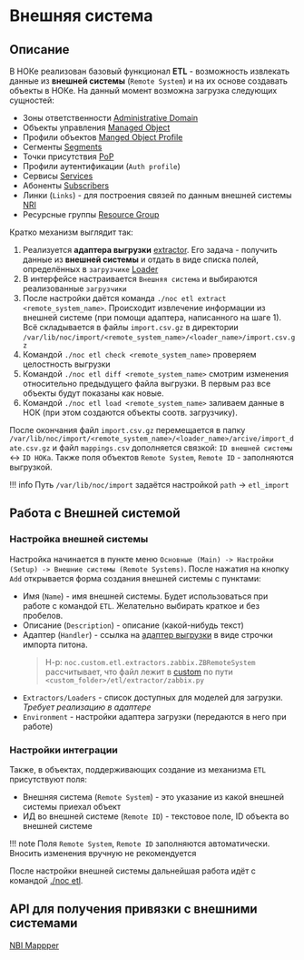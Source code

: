 # Внешняя система

## Описание

В НОКе реализован базовый функционал **ETL** - возможность извлекать данные из 
**внешней системы** (`Remote System`) и на их основе создавать объекты в НОКе. 
На данный момент возможна загрузка следующих сущностей:

* Зоны ответственности [Administrative Domain](../administrative-domain/index.md)
* Объекты управления [Managed Object](../managed-object/index.md)
* Профили объектов [Manged Object Profile](../managed-object-profile/index.md)
* Сегменты [Segments](../network-segment/index.md)
* Точки присутствия [PoP](../container/index.md)
* Профили аутентификации (`Auth profile`)
* Сервисы [Services](../service/index.md)
* Абоненты [Subscribers](../subscriber/index.md)
* Линки (`Links`) - для построения связей по данным внешней системы [NRI](../../../../admin/reference/discovery/box/nri.md)
* Ресурсные группы [Resource Group](../resource-group/index.md)

Кратко механизм выглядит так:

1. Реализуется **адаптера выгрузки** [extractor](../../../../dev/etl/index.md). Его задача - получить данные из **внешней системы** и отдать в виде списка полей, определённых в `загрузчике` [Loader](../../../../dev/etl/index.md)
2. В интерфейсе настраивается `Внешняя система` и выбираются реализованные `загрузчики`
3. После настройки даётся команда `./noc etl extract <remote_system_name>`. Происходит извлечение информации из внешней системе (при помощи адаптера, написанного на шаге 1). Всё складывается в файлы `import.csv.gz` в директории `/var/lib/noc/import/<remote_system_name>/<loader_name>/import.csv.gz`
4. Командой `./noc etl check <remote_system_name>` проверяем целостность выгрузки
5. Командой `./noc etl diff <remote_system_name>` смотрим изменения относительно предыдущего файла выгрузки. В первым раз все объекты будут показаны как новые.
6. Командой `./noc etl load <remote_system_name>` заливаем данные в НОК (при этом создаются объекты соотв. загрузчику). 

После окончания файл `import.csv.gz` перемещается в папку `/var/lib/noc/import/<remote_system_name>/<loader_name>/arcive/import_date.csv.gz` и файл `mappings.csv` дополняется связкой: `ID внешней системы` <-> `ID НОКа`. Также поля объектов `Remote System`, `Remote ID` - заполняются выгрузкой.

<!-- prettier-ignore -->
!!! info
    Путь `/var/lib/noc/import` задаётся настройкой `path` -> `etl_import`

## Работа с Внешней системой

### Настройка внешней системы

Настройка начинается в пункте меню `Основные (Main) -> Настройки (Setup) -> Внешние системы (Remote Systems)`. 
После нажатия на кнопку `Add` открывается форма создания внешней системы с пунктами:

* Имя (`Name`) - имя внешней системы. Будет использоваться при работе с командой `ETL`. Желательно выбирать краткое и без пробелов.
* Описание (`Description`) - описание (какой-нибудь текст)
* Адаптер (`Handler`) - ссылка на [адаптер выгрузки](../../../../dev/etl/index.md) в виде строчки импорта питона. 
  > Н-р: `noc.custom.etl.extractors.zabbix.ZBRemoteSystem` рассчитывает, что файл лежит в [custom](../../../../dev/custom/index.md) по пути `<custom_folder>/etl/extractor/zabbix.py`
* `Extractors/Loaders` - список доступных для моделей для загрузки. *Требует реализацию в адаптере*
* `Environment` - настройки адаптера загрузки (передаются в него при работе)

### Настройки интеграции

Также, в объектах, поддерживающих создание из механизма `ETL` присутствуют поля:

* Внешняя система (`Remote System`) - это указание из какой внешней системы приехал объект
* ИД во внешней системе (`Remote ID`) - текстовое поле, ID объекта во внешней системе

<!-- prettier-ignore -->
!!! note
    Поля `Remote System`, `Remote ID` заполняются автоматически. Вносить изменения вручную не рекомендуется


После настройки внешней системы дальнейшая работа идёт с командой [./noc etl](../../../../admin/reference/man/etl.md).

## API для получения привязки с внешними системами

[NBI Mappper](../../../../dev/api/nbi/getmappings.md)